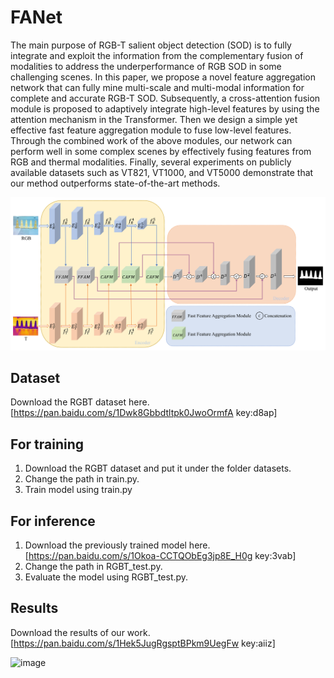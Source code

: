 # FANet
The main purpose of RGB-T salient object detection (SOD) is to fully integrate and exploit the information from the complementary fusion of modalities to address the underperformance of RGB SOD in some challenging scenes. In this paper, we propose a novel feature aggregation network that can fully mine multi-scale and multi-modal information for complete and accurate RGB-T SOD. Subsequently, a cross-attention fusion module is proposed to adaptively integrate high-level features by using the attention mechanism in the Transformer. Then we design a simple yet effective fast feature aggregation module to fuse low-level features. Through the combined work of the above modules, our network can perform well in some complex scenes by effectively fusing features from RGB and thermal modalities. Finally, several experiments on publicly available datasets such as VT821, VT1000, and VT5000 demonstrate that our method outperforms state-of-the-art methods.

![image](https://github.com/ELOESZHANG/FANet/blob/main/img_demo/network.png)

## Dataset
Download the RGBT dataset here. [https://pan.baidu.com/s/1Dwk8Gbbdtltpk0JwoOrmfA 
key:d8ap]

## For training
1. Download the RGBT dataset and put it under the folder datasets.
2. Change the path in train.py.
3. Train model using train.py

## For inference
1. Download the previously trained model here.[https://pan.baidu.com/s/1Okoa-CCTQObEg3jp8E_H0g
key:3vab]
2. Change the path in RGBT_test.py.
3. Evaluate the model using RGBT_test.py.

## Results
Download the results of our work.[https://pan.baidu.com/s/1Hek5JugRgsptBPkm9UegFw
key:aiiz]

![image](https://github.com/ELOESZHANG/FANet/blob/main/img_demo/results.png)
